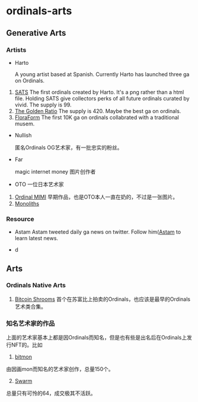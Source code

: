 # ordinals-arts
## Generative Arts

### Artists
- Harto
  
  A young artist based at Spanish. Currently Harto has launched three ga on Ordinals.
1. [SATS](https://magiceden.io/ordinals/marketplace/sats)
     The first ordinals created by Harto. It's a png rather than a html file. Holding SATS give collectors perks of all future ordinals curated by vivid. The supply is 99.
2. [The Golden Ratio](https://magiceden.io/ordinals/marketplace/the-golden-ratio)
     The supply is 420. Maybe the best ga on ordinals.
3. [FloraForm](https://magiceden.io/ordinals/marketplace/floraforms-by-harto)
     The first 10K ga on ordinals collabrated with a traditional musem.
     
- Nullish
  
  匿名Ordinals OG艺术家，有一批忠实的粉丝。
- Far
  
  magic internet money 图片创作者
- OTO
  一位日本艺术家
1. [Ordinal MIMI](https://magiceden.io/ordinals/marketplace/ordinal-mimi)
     早期作品，也是OTO本人一直在奶的，不过是一张图片。
2. [Monoliths](https://magiceden.io/ordinals/marketplace/monoliths)
  
  
### Resource
- Astam
Astam tweeted daily ga news on twitter. Follow him([Astam](https://twitter.com/astamcloud) to learn latest news.

- d

## Arts
### Ordinals Native Arts
1. [Bitcoin Shrooms](https://magiceden.io/ordinals/marketplace/bitcoinshrooms)
首个在苏富比上拍卖的Ordinals，也应该是最早的Ordinals艺术类合集。

### 知名艺术家的作品
上面的艺术家基本上都是因Ordinals而知名，但是也有些是出名后在Ordinals上发行NFT的。比如

1. [bitmon](https://magiceden.io/ordinals/marketplace/bitmon)

由因画mon而知名的艺术家创作，总量150个。

2. [Swarm](https://magiceden.io/ordinals/marketplace/swarm)

总量只有可怜的64，成交极其不活跃。
